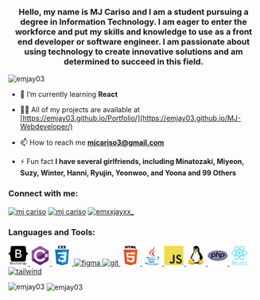 <h3 align="center">Hello, my name is MJ Cariso and I am a student pursuing a degree in Information Technology. I am eager to enter the workforce and put my skills and knowledge to use as a front end developer or software engineer. I am passionate about using technology to create innovative solutions and am determined to succeed in this field.</h3>

<p align="left"> <img src="https://komarev.com/ghpvc/?username=emjay03&label=Profile%20views&color=0e75b6&style=flat" alt="emjay03" /> </p>

- 🌱 I’m currently learning **React**

- 👨‍💻 All of my projects are available at [https://emjay03.github.io/Portfolio/](https://emjay03.github.io/MJ-Webdeveloper/)

- 📫 How to reach me **mjcariso3@gmail.com**

- ⚡ Fun fact **I have several girlfriends, including Minatozaki, Miyeon, Suzy, Winter, Hanni, Ryujin, Yeonwoo, and Yoona and 99 Others**

<h3 align="left">Connect with me:</h3>
<p align="left">
<a href="https://linkedin.com/in/mj cariso" target="blank"><img align="center" src="https://raw.githubusercontent.com/rahuldkjain/github-profile-readme-generator/master/src/images/icons/Social/linked-in-alt.svg" alt="mj cariso" height="30" width="40" /></a>
<a href="https://fb.com/mj cariso" target="blank"><img align="center" src="https://raw.githubusercontent.com/rahuldkjain/github-profile-readme-generator/master/src/images/icons/Social/facebook.svg" alt="mj cariso" height="30" width="40" /></a>
<a href="https://instagram.com/emxxjayxx_" target="blank"><img align="center" src="https://raw.githubusercontent.com/rahuldkjain/github-profile-readme-generator/master/src/images/icons/Social/instagram.svg" alt="emxxjayxx_" height="30" width="40" /></a>
</p>

<h3 align="left">Languages and Tools:</h3>
<p align="left"> <a href="https://getbootstrap.com" target="_blank" rel="noreferrer"> <img src="https://raw.githubusercontent.com/devicons/devicon/master/icons/bootstrap/bootstrap-plain-wordmark.svg" alt="bootstrap" width="40" height="40"/> </a> <a href="https://www.w3schools.com/cs/" target="_blank" rel="noreferrer"> <img src="https://raw.githubusercontent.com/devicons/devicon/master/icons/csharp/csharp-original.svg" alt="csharp" width="40" height="40"/> </a> <a href="https://www.w3schools.com/css/" target="_blank" rel="noreferrer"> <img src="https://raw.githubusercontent.com/devicons/devicon/master/icons/css3/css3-original-wordmark.svg" alt="css3" width="40" height="40"/> </a> <a href="https://www.figma.com/" target="_blank" rel="noreferrer"> <img src="https://www.vectorlogo.zone/logos/figma/figma-icon.svg" alt="figma" width="40" height="40"/> </a> <a href="https://git-scm.com/" target="_blank" rel="noreferrer"> <img src="https://www.vectorlogo.zone/logos/git-scm/git-scm-icon.svg" alt="git" width="40" height="40"/> </a> <a href="https://www.w3.org/html/" target="_blank" rel="noreferrer"> <img src="https://raw.githubusercontent.com/devicons/devicon/master/icons/html5/html5-original-wordmark.svg" alt="html5" width="40" height="40"/> </a> <a href="https://www.java.com" target="_blank" rel="noreferrer"> <img src="https://raw.githubusercontent.com/devicons/devicon/master/icons/java/java-original.svg" alt="java" width="40" height="40"/> </a> <a href="https://developer.mozilla.org/en-US/docs/Web/JavaScript" target="_blank" rel="noreferrer"> <img src="https://raw.githubusercontent.com/devicons/devicon/master/icons/javascript/javascript-original.svg" alt="javascript" width="40" height="40"/> </a> <a href="https://www.linux.org/" target="_blank" rel="noreferrer"> <img src="https://raw.githubusercontent.com/devicons/devicon/master/icons/linux/linux-original.svg" alt="linux" width="40" height="40"/> </a> <a href="https://www.php.net" target="_blank" rel="noreferrer"> <img src="https://raw.githubusercontent.com/devicons/devicon/master/icons/php/php-original.svg" alt="php" width="40" height="40"/> </a> <a href="https://reactjs.org/" target="_blank" rel="noreferrer"> <img src="https://raw.githubusercontent.com/devicons/devicon/master/icons/react/react-original-wordmark.svg" alt="react" width="40" height="40"/> </a> <a href="https://tailwindcss.com/" target="_blank" rel="noreferrer"> <img src="https://www.vectorlogo.zone/logos/tailwindcss/tailwindcss-icon.svg" alt="tailwind" width="40" height="40"/> </a> </p>

<p><img align="left" src="https://github-readme-stats.vercel.app/api/top-langs?username=emjay03&show_icons=true&locale=en&layout=compact" alt="emjay03" /></p>

<p>&nbsp;<img align="center" src="https://github-readme-stats.vercel.app/api?username=emjay03&show_icons=true&locale=en" alt="emjay03" /></p>

